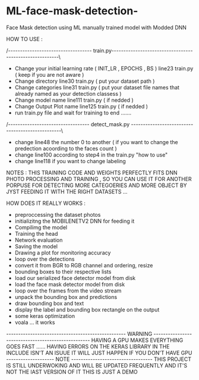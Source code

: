 # ML-face-mask-detection-
Face Mask detection using ML manually trained model with Modded DNN 

HOW TO USE :

/----------------------------------- train.py--------------------------------------------------------\
- Change your initial learning rate ( INIT_LR , EPOCHS , BS ) line23 train.py ( keep if you are not aware )
- Change directory line30 train.py ( put your dataset path )
- Change categories line31 train.py ( put your dataset file names that already named as your detection classess )
- Change model name line111 train.py ( if nedded )
- Change Output Plot name line125 train.py ( if nedded )
- run train.py file and wait for training to end .......


/---------------------------------- detect_mask.py -------------------------------------------------\
- change line48 the number 0 to another ( if you want to change the predection acoording to the faces count )
- change line100 according to step4 in the train.py "how to use"
- change line118 if you want to change labeling



NOTES :
 THIS TRAINING CODE AND WEIGHTS PERFECTLY FITS DNN PHOTO PROCESSING AND TRAINING , SO YOU CAN USE IT FOR ANOTHER PORPUSE FOR DETECTING MORE CATEGOERIES AND MORE OBJECT BY JYST FEEDING IT WITH THE RIGHT DATASETS ...
 
 HOW DOES IT REALLY WORKS :
 - preproccessing the dataset photos
 - initializitng the MOBILENETV2 DNN for feeding it
 - Compilimg the model
 - Training the head
 - Network evaluation
 - Saving the model 
 - Drawing a plot for monitoring accuracy
 - loop over the detections
 - convert it from BGR to RGB channel and ordering, resize
 - bounding boxes to their respective lists
 - load our serialized face detector model from disk
 - load the face mask detector model from disk
 - loop over the frames from the video stream
 - unpack the bounding box and predictions
 - draw bounding box and text
 - display the label and bounding box rectangle on the output
 - some keras optimization
 - voala ... it works
 
 --------------------------------------------------  WARNING ---------------------------------------------------
 HAVING A GPU MAKES EVERYTHING GOES FAST ...... HAVING ERRORS ON THE KERAS LIBRARY IN THE INCLUDE ISN'T AN ISUUE IT
 WILL JUST HAPPEN IF YOU DON'T HAVE GPU
 -------------------- NOTE ---------------------------------- THIS PROJECT IS STILL UNDERWOKING AND WILL BE UPDATED FREQUENTLY AND IT'S NOT THE lAST VERSION OF IT THIS IS JUST A DEMO
